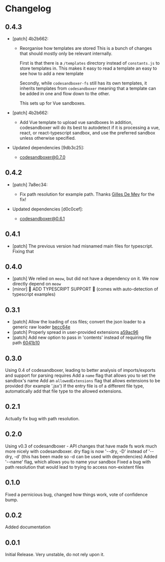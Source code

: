 # Changelog

## 0.4.3
- [patch] 4b2b662:

  - Reorganise how templates are stored
      This is a bunch of changes that should mostly only be relevant internally.

      First is that there is a `/templates` directory instead of `constants.js` to
      store templates in. This makes it easy to read a template an easy to see how to add a new template

      Secondly, while `codesandboxer-fs` still has its own templates, it inherits templates from `codesandboxer`
      meaning that a template can be added in one and flow down to the other.

      This sets up for Vue sandboxes.
- [patch] 4b2b662:

  - Add Vue template to upload vue sandboxes
      In addition, codesandboxer will do its best to autodetect if it is
      processing a vue, react, or react-typescript sandbox, and use the
      preferred sandbox unless otherwise specified.
- Updated dependencies [9db3c25]:
  - codesandboxer@0.7.0

## 0.4.2
- [patch] 7a8ec34:

  - Fix path resolution for example path. Thanks [Gilles De Mey](https://github.com/gillesdemey) for the fix!
- Updated dependencies [d0c0cef]:
  - codesandboxer@0.6.1

## 0.4.1

- [patch] The previous version had misnamed main files for typescript. Fixing that

## 0.4.0

- [patch] We relied on `meow`, but did not have a dependency on it. We now directly depend on `meow`
- [minor] 🎉 ADD TYPESCRIPT SUPPORT 🎉 (comes with auto-detection of typescript examples)

## 0.3.1
- [patch] Allow the loading of css files; convert the json loader to a generic raw loader [becc64e](becc64e)
- [patch] Properly spread in user-provided extensions [a59ac96](a59ac96)
- [patch] Add new option to pass in 'contents' instead of requiring file path [6041b10](6041b10)

## 0.3.0

Using 0.4 of codesandboxer, leading to better analysis of imports/exports and support for parsing requires
Add a `name` flag that allows you to set the sandbox's name
Add an `allowedExtensions` flag that allows extensions to be provided (for example '.jsx')
If the entry file is of a different file type, automatically add that file type to the allowed extensions.

## 0.2.1

Actually fix bug with path resolution.

## 0.2.0

Using v0.3 of codesandboxer - API changes that have made fs work much more nicely
with codesandboxer.
dry flag is now '--dry, -D' instead of '--dry, -d' (this has been made so -d can be used with dependencies)
Added '--name' flag, which allows you to name your sandbox
Fixed a bug with path resolution that would lead to trying to access non-existent files

## 0.1.0

Fixed a pernicious bug, changed how things work, vote of confidence bump.

## 0.0.2

Added documentation

## 0.0.1

Initial Release. Very unstable, do not rely upon it.
